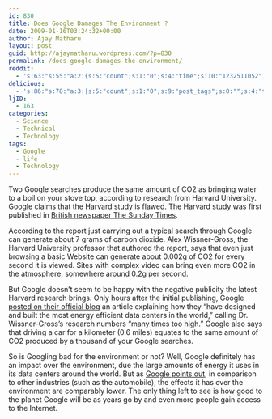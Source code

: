 ```yaml
---
id: 830
title: Does Google Damages The Environment ?
date: 2009-01-16T03:24:32+00:00
author: Ajay Matharu
layout: post
guid: http://ajaymatharu.wordpress.com/?p=830
permalink: /does-google-damages-the-environment/
reddit:
  - 's:63:"s:55:"a:2:{s:5:"count";s:1:"0";s:4:"time";s:10:"1232511052";}";";'
delicious:
  - 's:86:"s:78:"a:3:{s:5:"count";s:1:"0";s:9:"post_tags";s:0:"";s:4:"time";s:10:"1232511056";}";";'
ljID:
  - 163
categories:
  - Science
  - Technical
  - Technology
tags:
  - Google
  - life
  - Technology
---
```

Two Google searches produce the same amount of CO2 as bringing water to a boil on your stove top, according to research from Harvard University. Google claims that the Harvard study is flawed. The Harvard study was first published in [British newspaper The Sunday Times](http://technology.timesonline.co.uk/tol/news/tech_and_web/article5489134.ece).

According to the report just carrying out a typical search through Google can generate about 7 grams of carbon dioxide. Alex Wissner-Gross, the Harvard University professor that authored the report, says that even just browsing a basic Website can generate about 0.002g of CO2 for every second it is viewed. Sites with complex video can bring even more CO2 in the atmosphere, somewhere around 0.2g per second.

But Google doesn&#8217;t seem to be happy with the negative publicity the latest Harvard research brings. Only hours after the initial publishing, Google [posted on their official blog](http://googleblog.blogspot.com/2009/01/powering-google-search.html) an article explaining how they &#8220;have designed and built the most energy efficient data centers in the world,&#8221; calling Dr. Wissner-Gross&#8217;s research numbers &#8220;many times too high.&#8221; Google also says that driving a car for a kilometer (0.6 miles) equates to the same amount of CO2 produced by a thousand of your Google searches.

So is Googling bad for the environment or not? Well, Google definitely has an impact over the environment, due the large amounts of energy it uses in its data centers around the world. But as [Google points out](http://googleblog.blogspot.com/2009/01/powering-google-search.html), in comparison to other industries (such as the automobile), the effects it has over the environment are comparably lower. The only thing left to see is how good to the planet Google will be as years go by and even more people gain access to the Internet.